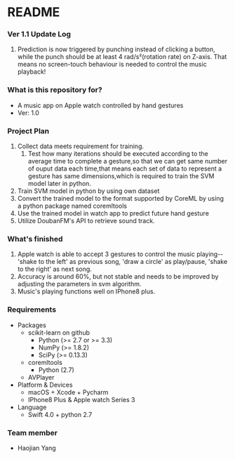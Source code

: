 # README #

### Ver 1.1 Update Log ###

1. Prediction is now triggered by punching instead of clicking a button, while the punch should be at least 4 rad/s²(rotation rate) on Z-axis. That means no screen-touch behaviour is needed to control the music playback! 

### What is this repository for? ###

* A music app on Apple watch controlled by hand gestures
* Ver: 1.0

### Project Plan ###

1. Collect data meets requirement for training.
    1. Test how many iterations should be executed according to the average time to complete a gesture,so that we can get same number of ouput data each time,that means each set of data to represent a gesture has same dimensions,which is required to train the SVM model later in python.
2. Train SVM model in python by using own dataset
3. Convert the trained model to the format supported by CoreML by using a python package named coremltools
4. Use the trained model in watch app to predict future hand gesture
5. Utilize DoubanFM's API to retrieve sound track.

### What's finished ###

1. Apple watch is able to accept 3 gestures to control the music playing-- 'shake to the left' as previous song, 'draw a circle' as play/pause, 'shake to the right' as next song.
2. Accuracy is around 60%, but not stable and needs to be improved by adjusting the parameters in svm algorithm. 
3. Music's playing functions well on IPhone8 plus.


### Requirements ###

* Packages
	* scikit-learn on github
		* Python (>= 2.7 or >= 3.3)
		* NumPy (>= 1.8.2)
		* SciPy (>= 0.13.3)
	* coremltools
		* Python (2.7)
	* AVPlayer
* Platform & Devices
	* macOS + Xcode + Pycharm
	* IPhone8 Plus & Apple watch Series 3
* Language
	* Swift 4.0 + python 2.7
    
### Team member ###

* Haojian Yang
